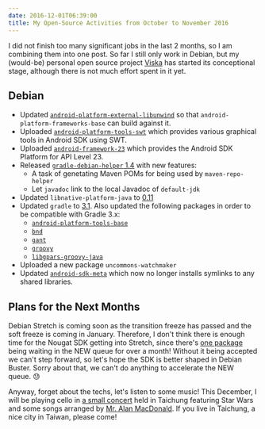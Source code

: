 ```yaml
---
date: 2016-12-01T06:39:00
title: My Open-Source Activities from October to November 2016
---
```


I did not finish too many significant jobs in the last 2 months, so I am combining them into one post. So far I still only work in Debian, but my (would-be) personal open source project [Viska](https://github.com/seamlik/viska-android) has started its conceptional stage, although there is not much effort spent in it yet.

## Debian

* Updated [`android-platform-external-libunwind`](https://tracker.debian.org/news/802302) so that `android-platform-frameworks-base` can build against it.
* Uploaded [`android-platform-tools-swt`](https://tracker.debian.org/news/814300) which provides various graphical tools in Android SDK using SWT.
* Uploaded [`android-framework-23`](https://tracker.debian.org/news/814301) which provides the Android SDK Platform for API Level 23.
* Released [`gradle-debian-helper` 1.4](https://tracker.debian.org/news/808921) with new features:
  * A task of genetating Maven POMs for being used by `maven-repo-helper`
  * Let `javadoc` link to the local Javadoc of `default-jdk`
* Updated `libnative-platform-java` to [0.11](https://tracker.debian.org/news/812120)
* Updated `gradle` to [3.1](https://tracker.debian.org/news/814966). Also updated the following packages in order to be compatible with Gradle 3.x:
  * [`android-platform-tools-base`](https://tracker.debian.org/news/820417)
  * [`bnd`](https://tracker.debian.org/news/814980)
  * [`gant`](https://tracker.debian.org/news/814978)
  * [`groovy`](https://tracker.debian.org/news/815030)
  * [`libgpars-groovy-java`](https://tracker.debian.org/news/815035)
* Uploaded a new package `uncommons-watchmaker`
* Updated [`android-sdk-meta`](https://tracker.debian.org/news/820274) which now no longer installs symlinks to any shared libraries.

## Plans for the Next Months

Debian Stretch is coming soon as the transition freeze has passed and the soft freeze is coming in January. Therefore, I don't think there is enough time for the Nougat SDK getting into Stretch, since there's [one package](https://ftp-master.debian.org/new/android-platform-libcore_7.0.0+r1-3.html) being waiting in the NEW queue for over a month! Without it being accepted we can't step forward, so let's hope the SDK is better shaped in Debian Buster. Sorry about that, we can't do anything to accelerate the NEW queue. 😓

Anyway, forget about the techs, let's listen to some music! This December, I will be playing cello in [a small concert](https://www.facebook.com/events/1903887319840873) held in Taichung featuring Star Wars and some songs arranged by [Mr. Alan MacDonald](http://www.alanensemble.com/pages/ResumeAlan.html). If you live in Taichung, a nice city in Taiwan, please come!
